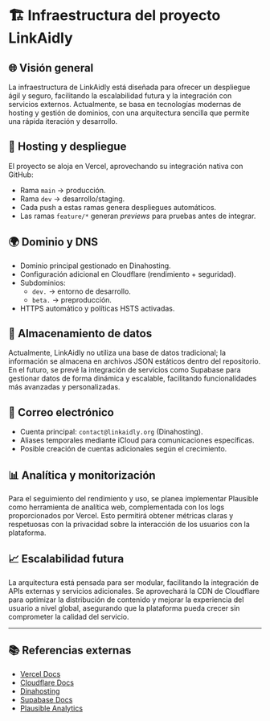 # 🏗️ Infraestructura del proyecto LinkAidly

## 🌐 Visión general
La infraestructura de LinkAidly está diseñada para ofrecer un despliegue ágil y seguro, facilitando la escalabilidad futura y la integración con servicios externos. Actualmente, se basa en tecnologías modernas de hosting y gestión de dominios, con una arquitectura sencilla que permite una rápida iteración y desarrollo.

## 🚀 Hosting y despliegue
El proyecto se aloja en Vercel, aprovechando su integración nativa con GitHub:
- Rama `main` → producción.
- Rama `dev` → desarrollo/staging.
- Cada push a estas ramas genera despliegues automáticos.
- Las ramas `feature/*` generan *previews* para pruebas antes de integrar.

## 🌍 Dominio y DNS
- Dominio principal gestionado en Dinahosting.
- Configuración adicional en Cloudflare (rendimiento + seguridad).
- Subdominios:
  - `dev.` → entorno de desarrollo.
  - `beta.` → preproducción.
- HTTPS automático y políticas HSTS activadas.

## 💾 Almacenamiento de datos
Actualmente, LinkAidly no utiliza una base de datos tradicional; la información se almacena en archivos JSON estáticos dentro del repositorio. En el futuro, se prevé la integración de servicios como Supabase para gestionar datos de forma dinámica y escalable, facilitando funcionalidades más avanzadas y personalizadas.

## 📧 Correo electrónico
- Cuenta principal: `contact@linkaidly.org` (Dinahosting).
- Aliases temporales mediante iCloud para comunicaciones específicas.
- Posible creación de cuentas adicionales según el crecimiento.

## 📊 Analítica y monitorización
Para el seguimiento del rendimiento y uso, se planea implementar Plausible como herramienta de analítica web, complementada con los logs proporcionados por Vercel. Esto permitirá obtener métricas claras y respetuosas con la privacidad sobre la interacción de los usuarios con la plataforma.

## 📈 Escalabilidad futura
La arquitectura está pensada para ser modular, facilitando la integración de APIs externas y servicios adicionales. Se aprovechará la CDN de Cloudflare para optimizar la distribución de contenido y mejorar la experiencia del usuario a nivel global, asegurando que la plataforma pueda crecer sin comprometer la calidad del servicio.

---
## 📚 Referencias externas
- [Vercel Docs](https://vercel.com/docs)
- [Cloudflare Docs](https://developers.cloudflare.com/)
- [Dinahosting](https://dinahosting.com/)
- [Supabase Docs](https://supabase.com/docs)
- [Plausible Analytics](https://plausible.io/docs)
